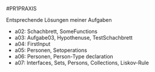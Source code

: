 #PR1PRAXIS

Entsprechende Lösungen meiner Aufgaben
- a02: Schachbrett, SomeFunctions
- a03: Aufgabe03, Hypothenuse, TestSchachbrett
- a04: FirstInput
- a05: Personen, Setoperations
- a06: Personen, Person-Type declaration
- a07: Interfaces, Sets, Persons, Collections, Liskov-Rule
